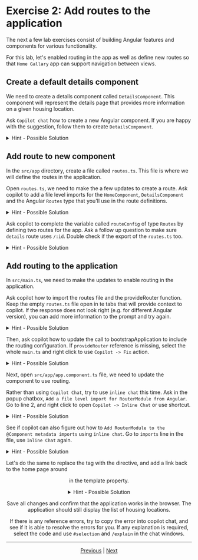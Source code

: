 # Exercise 2: Add routes to the application

The next a few lab exercises consist of building Angular features and components for various functionality.

For this lab, let's enabled routing in the app as well as define new routes so that `Home Gallary` app can support navigation between views.

## Create a default details component

We need to create a details component called `DetailsComponent`. This component will represent the details page that provides more information on a given housing location.

Ask `Copilot chat` how to create a new Angular component. If you are happy with the suggestion, follow them to create `DetailsComponent`.

<details>
  <summary>Hint - Possible Solution</summary>

```
ng generate component details
```

</details>

## Add route to new component

<!-- In the previous step you removed the reference to the <app-home> component in the template. In this step, you will add a new route to that component. -->

In the `src/app` directory, create a file called `routes.ts`. This file is where we will define the routes in the application. 

Open `routes.ts`, we need to make the a few updates to create a route. Ask copilot to add a file level imports for the `HomeComponent`, `DetailsComponent` and the Angular `Routes` type that you'll use in the route definitions.

<details>
  <summary>Hint - Possible Solution</summary>

```
// Import components and Routes
import {Routes} from '@angular/router';
import {HomeComponent} from './home/home.component';
import {DetailsComponent} from './details/details.component';
```

</details>

Ask copilot to complete the variable called `routeConfig` of type `Routes` by defining two routes for the app. Ask a follow up question to make sure `details` route uses `/:id`. Double check if the export of the `routes.ts` too.

<details>
  <summary>Hint - Possible Solution</summary>

```
// Add routes to the app
const routeConfig: Routes = [
  {
    path: '',
    component: HomeComponent,
    title: 'Home page',
  },
  {
    path: 'details/:id',
    component: DetailsComponent,
    title: 'Home details',
  },
];
export default routeConfig;
```

</details>


## Add routing to the application

In `src/main.ts`, we need to make the updates to enable routing in the application.

Ask copilot how to import the routes file and the provideRouter function. Keep the empty `routes.ts` file open in te tabs that will provide context to copilot. If the response does not look right (e.g. for different Angular version), you can add more information to the prompt and try again.

<details>
  <summary>Hint - Possible Solution</summary>

```
// Import routing details in src/main.ts
import {provideRouter} from '@angular/router';
import routeConfig from './app/routes';
```

</details>

Then, ask copilot how to update the call to bootstrapApplication to include the routing configuration. If `provideRouter` reference is missing, select the whole `main.ts` and right click to use `Copilot -> Fix` action.

<details>
  <summary>Hint - Possible Solution</summary>

```
// Add router configuration in src/main.ts
bootstrapApplication(AppComponent, {
  providers: [provideProtractorTestingSupport(), provideRouter(routeConfig)],
}).catch((err) => console.error(err));
```

</details>

Next, open `src/app/app.component.ts` file, we need to update the component to use routing.

Rather than using `Copilot Chat`, try to use `inline chat` this time. Ask in the popup chatbox, `Add a file level import for RouterModule from Angular`. Go to line 2, and right click to open `Copilot -> Inline Chat` or use shortcut.

<details>
  <summary>Hint - Possible Solution</summary>

```
// Import RouterModule in src/app/app.component.ts
import {RouterModule} from '@angular/router';
```

</details>

See if copilot can also figure out how to `Add RouterModule to the @Component metadata imports` using `inline chat`. Go to `imports` line in the file, use `Inline Chat` again.

<details>
  <summary>Hint - Possible Solution</summary>

```
// Import RouterModule in src/app/app.component.ts
  imports: [HomeComponent, RouterModule],
```

</details>

Let's do the same to replace the <app-home></app-home> tag with the <router-outlet> directive, and add a <a> link back to the home page around <header> in the template property.

<details>
  <summary>Hint - Possible Solution</summary>

```
// Add router-outlet in src/app/app.component.ts
<main>
  <a [routerLink]="['/']">
    <header class="brand-name">
      <img class="brand-logo" src="/assets/logo.svg" alt="logo" aria-hidden="true" />
    </header>
  </a>
  <section class="content">
    <router-outlet></router-outlet>
  </section>
</main>

```

</details>

Save all changes and confirm that the application works in the browser. The application should still display the list of housing locations.

If there is any reference errors, try to copy the error into copilot chat, and see if it is able to resolve the errors for you. If any explanation is required, select the code and use `#selection` and `/explain` in the chat windows.

---

[Previous](./exercise-1.md) | [Next](./exercise-3.md)
